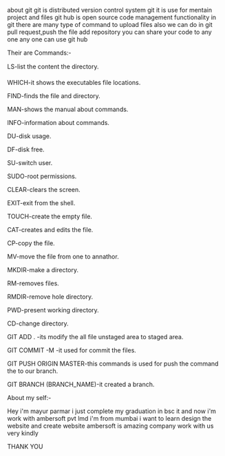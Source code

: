 about git 
git is distributed version control system 
git it is use for mentain project and files 
git hub is open source code management functionality
in git there are many type of command to upload files
also we can do in git pull request,push the file
add repository
you can share your code to any one
any one can use git hub

Their are Commands:-

LS-list the content the directory.

WHICH-it shows the executables file locations.

FIND-finds the file and directory.

MAN-shows the manual about commands.

INFO-information about commands.

DU-disk usage.

DF-disk free.

SU-switch user.

SUDO-root permissions.

CLEAR-clears the screen.

EXIT-exit from the shell.

TOUCH-create the empty file.

CAT-creates and edits the file.

CP-copy the file.

MV-move the file from one to annathor.

MKDIR-make a directory.

RM-removes files.

RMDIR-remove  hole directory.

PWD-present working directory.

CD-change directory.

GIT ADD . -its modify the all file unstaged area to staged area.

GIT COMMIT -M -it used for commit the files.

GIT PUSH ORIGIN MASTER-this commands is used for push the command the to our branch.

GIT BRANCH (BRANCH_NAME)-it created a branch.

About my self:-

Hey i'm mayur parmar
i just complete my graduation in bsc it and now i'm work with ambersoft pvt lmd
i'm from mumbai i want to learn design the website and create website
ambersoft is amazing company work with us very kindly 

THANK YOU

